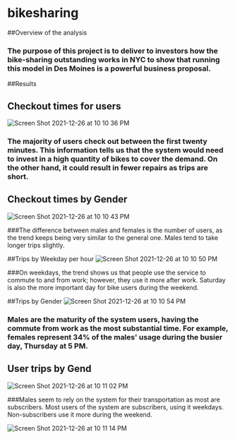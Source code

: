 # bikesharing


##Overview of the analysis
### The purpose of this project is to deliver to investors how the bike-sharing outstanding works in NYC to show that running this model in Des Moines is a powerful business proposal.

##Results
## Checkout times for users
![Screen Shot 2021-12-26 at 10 10 36 PM](https://user-images.githubusercontent.com/90746609/147437280-f1b9ec7a-00da-46e0-a70a-d9f86d831045.png)

### The majority of users check out between the first twenty minutes. This information tells us that the system would need to invest in a high quantity of bikes to cover the demand. On the other hand, it could result in fewer repairs as trips are short.

## Checkout times by Gender
![Screen Shot 2021-12-26 at 10 10 43 PM](https://user-images.githubusercontent.com/90746609/147437257-592e4ea3-f8cf-4a19-be80-e90ac608570f.png)

###The difference between males and females is the number of users, as the trend keeps being very similar to the general one. Males tend to take longer trips slightly.

##Trips by Weekday per hour
![Screen Shot 2021-12-26 at 10 10 50 PM](https://user-images.githubusercontent.com/90746609/147437400-bc87cf16-991b-4d98-addb-6586d49f1d33.png)

###On weekdays, the trend shows us that people use the service to commute to and from work; however, they use it more after work. Saturday is also the more important day for bike users during the weekend.

##Trips by Gender
![Screen Shot 2021-12-26 at 10 10 54 PM](https://user-images.githubusercontent.com/90746609/147437507-6f5cc46c-3d7d-4ca8-a050-8161321ff42a.png)

### Males are the maturity of the system users, having the commute from work as the most substantial time. For example, females represent 34% of the males' usage during the busier day, Thursday at 5 PM.

## User trips by Gend
![Screen Shot 2021-12-26 at 10 11 02 PM](https://user-images.githubusercontent.com/90746609/147437578-737d7c71-0ff7-49a8-ac3c-0233bd520976.png)

###Males seem to rely on the system for their transportation as most are subscribers. Most users of the system are subscribers, using it weekdays. Non-subscribers use it more during the weekend.


![Screen Shot 2021-12-26 at 10 11 14 PM](https://user-images.githubusercontent.com/90746609/147437698-584cd83b-fbbb-4ed1-b133-5dcedcfc7648.png)
